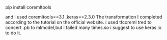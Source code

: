 pip install coremltools

and i used coremltools==3.1 ,keras==2.3.0
The transformation I completed according to the tutorial on the official website.
i used tfcoreml tred to concert .pb to mlmodel,but i failed many times.so i suggest to use keras.io to do it.
